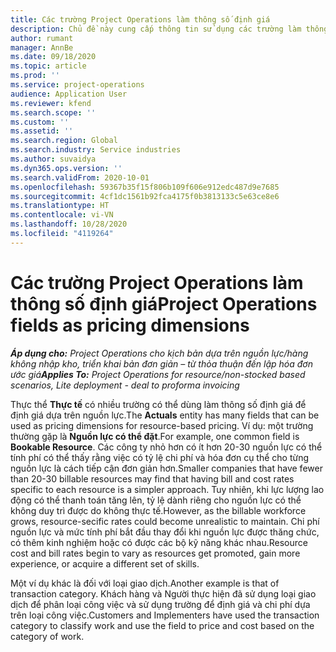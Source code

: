 ```yaml
---
title: Các trường Project Operations làm thông số định giá
description: Chủ đề này cung cấp thông tin sử dụng các trường làm thông số định giá trong Dynamics 365 Project Operations.
author: rumant
manager: AnnBe
ms.date: 09/18/2020
ms.topic: article
ms.prod: ''
ms.service: project-operations
audience: Application User
ms.reviewer: kfend
ms.search.scope: ''
ms.custom: ''
ms.assetid: ''
ms.search.region: Global
ms.search.industry: Service industries
ms.author: suvaidya
ms.dyn365.ops.version: ''
ms.search.validFrom: 2020-10-01
ms.openlocfilehash: 59367b35f15f806b109f606e912edc487d9e7685
ms.sourcegitcommit: 4cf1dc1561b92fca4175f0b3813133c5e63ce8e6
ms.translationtype: HT
ms.contentlocale: vi-VN
ms.lasthandoff: 10/28/2020
ms.locfileid: "4119264"
---
```

# <a name="project-operations-fields-as-pricing-dimensions"></a><span data-ttu-id="3a611-103">Các trường Project Operations làm thông số định giá</span><span class="sxs-lookup"><span data-stu-id="3a611-103">Project Operations fields as pricing dimensions</span></span>

<span data-ttu-id="3a611-104">_**Áp dụng cho:** Project Operations cho kịch bản dựa trên nguồn lực/hàng không nhập kho, triển khai bản đơn giản – từ thỏa thuận đến lập hóa đơn ước giá_</span><span class="sxs-lookup"><span data-stu-id="3a611-104">_**Applies To:** Project Operations for resource/non-stocked based scenarios, Lite deployment - deal to proforma invoicing_</span></span>

<span data-ttu-id="3a611-105">Thực thể **Thực tế** có nhiều trường có thể dùng làm thông số định giá để định giá dựa trên nguồn lực.</span><span class="sxs-lookup"><span data-stu-id="3a611-105">The **Actuals** entity has many fields that can be used as pricing dimensions for resource-based pricing.</span></span> <span data-ttu-id="3a611-106">Ví dụ: một trường thường gặp là **Nguồn lực có thể đặt**.</span><span class="sxs-lookup"><span data-stu-id="3a611-106">For example, one common field is **Bookable Resource**.</span></span> <span data-ttu-id="3a611-107">Các công ty nhỏ hơn có ít hơn 20-30 nguồn lực có thể tính phí có thể thấy rằng việc có tỷ lệ chi phí và hóa đơn cụ thể cho từng nguồn lực là cách tiếp cận đơn giản hơn.</span><span class="sxs-lookup"><span data-stu-id="3a611-107">Smaller companies that have fewer than 20-30 billable resources may find that having bill and cost rates specific to each resource is a simpler approach.</span></span> <span data-ttu-id="3a611-108">Tuy nhiên, khi lực lượng lao động có thể thanh toán tăng lên, tỷ lệ dành riêng cho nguồn lực có thể không duy trì được do không thực tế.</span><span class="sxs-lookup"><span data-stu-id="3a611-108">However, as the billable workforce grows, resource-secific rates could become unrealistic to maintain.</span></span> <span data-ttu-id="3a611-109">Chi phí nguồn lực và mức tính phí bắt đầu thay đổi khi nguồn lực được thăng chức, có thêm kinh nghiệm hoặc có được các bộ kỹ năng khác nhau.</span><span class="sxs-lookup"><span data-stu-id="3a611-109">Resource cost and bill rates begin to vary as resources get promoted, gain more experience, or acquire a different set of skills.</span></span> 

<span data-ttu-id="3a611-110">Một ví dụ khác là đối với loại giao dịch.</span><span class="sxs-lookup"><span data-stu-id="3a611-110">Another example is that of transaction category.</span></span> <span data-ttu-id="3a611-111">Khách hàng và Người thực hiện đã sử dụng loại giao dịch để phân loại công việc và sử dụng trường để định giá và chi phí dựa trên loại công việc.</span><span class="sxs-lookup"><span data-stu-id="3a611-111">Customers and Implementers have used the transaction category to classify work and use the field to price and cost based on the category of work.</span></span>
